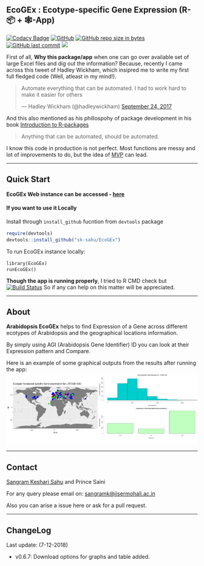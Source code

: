 ## EcoGEx : Ecotype-specific Gene Expression (R-📦 + 🕸️-App)

[![Codacy Badge](https://api.codacy.com/project/badge/Grade/d09f0b3522d74ed58661fff41610c740)](https://app.codacy.com/app/sk-sahu/EcoGEx?utm_source=github.com&utm_medium=referral&utm_content=sk-sahu/EcoGEx&utm_campaign=Badge_Grade_Dashboard)
[![GitHub](https://img.shields.io/github/license/sk-sahu/EcoGEx.svg?style=flat)](https://github.com/sk-sahu/EcoGEx/blob/master/LICENSE)
[![GitHub repo size in bytes](https://img.shields.io/github/repo-size/sk-sahu/EcoGEx.svg?style=flat)](https://github.com/sk-sahu/EcoGEx/archive/master.zip)
[![GitHub last commit](https://img.shields.io/github/last-commit/sk-sahu/EcoGEx.svg?style=flat)](https://github.com/sk-sahu/EcoGEx/)
[![](https://img.shields.io/website-up-down-green-orange/https/sksahu.net/.svg?style=flat)](https://sangram.shinyapps.io/EcoGEx)

First of all, **Why this package/app** when one can go over available set of large Excel files and dig out the information?
Because, recently I came across this tweet of Hadley Wickham, which insipred me to write my first full fledged code (Well, atleast in my mind!).

<blockquote class="twitter-tweet" data-conversation="none" data-lang="en"><p lang="en" dir="ltr">Automate everything that can be automated. I had to work hard to make it easier for others</p>&mdash; Hadley Wickham (@hadleywickham) <a href="https://twitter.com/hadleywickham/status/911992796441083906?ref_src=twsrc%5Etfw">September 24, 2017</a></blockquote>

And this also mentioned as his phillospohy of package development in his book [Introduction to R-packages](http://r-pkgs.had.co.nz/intro.html)
> Anything that can be automated, should be automated.

I know this code in production is not perfect. Most functions are messy and lot of improvements to do, but the idea of [MVP](https://en.wikipedia.org/wiki/Minimum_viable_product) can lead.

--------------
## Quick Start

**EcoGEx Web instance can be accessed - [here](https://sangram.shinyapps.io/EcoGEx)** 

#### If you want to use it Locally

Install through `install_github` fucntion from `devtools` package
```R
require(devtools)
devtools::install_github("sk-sahu/EcoGEx")
```
To run EcoGEx instance locally:
```
library(EcoGEx)
runEcoGEx()
```
**Though the app is running properly**, I tried to R CMD check but [![Build Status](https://travis-ci.org/sk-sahu/EcoGEx.svg?branch=master)](https://travis-ci.org/sk-sahu/EcoGEx) So if any can help on this matter will be appreciated.

--------
## About

**Arabidopsis EcoGEx** helps to find Expression of a Gene across different ecotypes of Arabidopsis and the geographical locations information.

By simply using AGI (Arabidopsis Gene Identifier) ID you can look at their Expression pattern and Compare. 

Here is an example of some graphical outputs from the results after running the app:
<img src="./inst/app/images/EcoGEx_results.png">

--------------
## Contact
[Sangram Keshari Sahu](https://sksahu.net) and Prince Saini

For any query please email on: sangramk@iisermohali.ac.in

Also you can arise a issue here or ask for a pull request.

---------------
## ChangeLog
Last update:
(7-12-2018)
* v0.6.7: Download options for graphs and table added.

